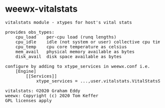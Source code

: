 # weewx-vitalstats
<pre>
vitalstats module - xtypes for host's vital stats

provides obs_types:
    cpu_load    per-cpu load (runq lengths)
    cpu_idle    idle (not system or user) collective cpu time as percentage
    cpu_temp    cpu core temperature as celsius
    mem_avail   physical memory available as bytes
    disk_avail  disk space available as bytes

configure by adding to xtype_services in weewx.conf i.e.
    [Engine]
        [[Services]]
            xtype_services = ...,user.vitalstats.VitalStatsSvc

vitalstats: ©2020 Graham Eddy <graham.eddy@gmail.com>
weewx: Copyright (c) 2020 Tom Keffer <tkeffer@gmail.com>
GPL licenses apply
</pre>
